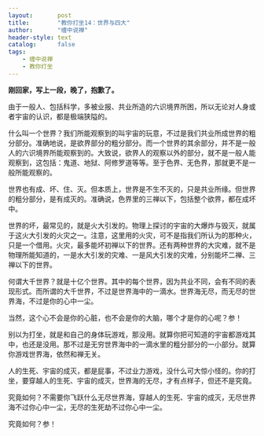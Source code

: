 ```yaml
---
layout:       post
title:        "教你打坐14：世界与四大"
author:       "缠中说禅"
header-style: text
catalog:      false
tags:
    - 缠中说禅
    - 教你打坐
---
```


**刚回家，写上一段，晚了，抱歉了。**



由于一般人、包括科学，多被业报、共业所造的六识境界所困，所以无论对人身或者宇宙的认识，都是极端狭隘的。



什么叫一个世界？我们所能观察到的叫宇宙的玩意，不过是我们共业所成世界的粗分部分。准确地说，是欲界部分的粗分部分。而一个世界的其余部分，并不是一般人的六识境界所能观察到的。大致说，欲界人的观察以外的部分，就不是一般人能观察到，这包括：鬼道、地狱、阿修罗道等等。至于色界、无色界，那就更不是一般所能观察的。



世界也有成、坏、住、灭。但本质上，世界是不生不灭的，只是共业所缘。但世界的粗分部分，是有成灭的。准确说，色界里的三禅以下，包括整个欲界，都在成坏中。



世界的坏，最常见的，就是火大引发的。物理上探讨的宇宙的大爆炸与毁灭，就属于这火大引发的火灾之一。注意，这里用的火灾，可不是指我们所认为的那种火，只是一个借用。火灾，最多能坏初禅以下的世界。还有两种世界的大灾难，就不是物理所能知道的，一是水大引发的灾难、一是风大引发的灾难，分别能坏二禅、三禅以下的世界。



何谓大千世界？就是十亿个世界。其中的每个世界，因为共业不同，会有不同的表现形式。而所谓的大千世界，不过是世界海中的一滴水。世界海无尽，而无尽的世界海，不过是你的心中一尘。



当然，这个心不会是你的心脏，也不会是你的大脑，哪个才是你的心呢？参！



别以为打坐，就是和自己的身体玩游戏，那没用。就算你把可知道的宇宙都游戏其中，也还是没用。那不过是无穷世界海中的一滴水里的粗分部分的一小部分。就算你游戏世界海，依然和禅无关。



人的生死、宇宙的成灭，都是屁事，不过业力游戏，没什么可大惊小怪的。你的打坐，要穿越人的生死、宇宙的成灭，世界海的无尽，才有点样子，但还不是究竟。



究竟如何？不需要你飞跃什么无尽世界海，穿越人的生死、宇宙的成灭，无尽世界海不过你心中一尘，无尽的生死劫不过你心中一尘。



究竟如何？参！
